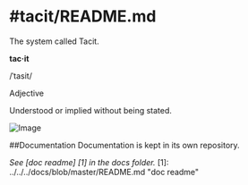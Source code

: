 #tacit/README.md
================

The system called Tacit.

**tac·it**

/ˈtasit/

Adjective

Understood or implied without being stated.

![Image](../master/images/system_overview.png?raw=true)

##Documentation
Documentation is kept in its own repository.

*See [doc readme] [1] in the docs folder.*
[1]: ../../../docs/blob/master/README.md "doc readme"
